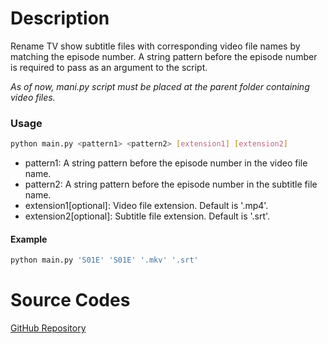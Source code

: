 # Description
Rename TV show subtitle files with corresponding video file names by matching the episode number.
A string pattern before the episode number is required to pass as an argument to the script.

*As of now, mani.py script must be placed at the parent folder containing video files.*

### Usage
```bash
python main.py <pattern1> <pattern2> [extension1] [extension2]
```
- pattern1: A string pattern before the episode number in the video file name.
- pattern2: A string pattern before the episode number in the subtitle file name.
- extension1[optional]: Video file extension. Default is '.mp4'.
- extension2[optional]: Subtitle file extension. Default is '.srt'.

#### Example
```bash
python main.py 'S01E' 'S01E' '.mkv' '.srt'
```

# Source Codes
<a href="https://github.com/enigma-e/TVSHOW_RENAME.git" target="_blank">GitHub Repository</a>